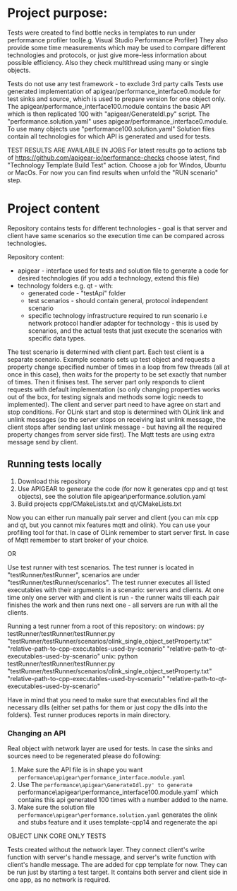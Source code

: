 # Project purpose:
Tests were created to find bottle necks in templates to run under performance profiler tool(e.g. Visual Studio Performance Profiler)
They also provide some time measurements which may be used to compare different technologies and protocols, or just give more-less information about possible efficiency.
Also they check multithread using many or single objects.

Tests do not use any test framework - to exclude 3rd party calls
Tests use generated implementation of apigear/performance_interface0.module for test sinks and source, which is used to prepare version for one object only. The apigear/performance_interface100.module contains the basic API which is then replicated 100 with "apigear/GenerateIdl.py" script. The "performance.solution.yaml" uses apigear/performance_interface0.module. To use many objects use "performance100.solution.yaml"
Solution files contain all technologies for which API is generated and used for tests.

TEST RESULTS ARE AVAILABLE IN JOBS
For latest results go to actions tab of https://github.com/apigear-io/performance-checks
choose latest, find "Technology Template Build Test" action. Choose a job for Windos, Ubuntu or MacOs.
For now you can find results when unfold the "RUN scenario" step.

# Project content

Repository contains tests for different technologies - goal is that server and client have same scenarios so the execution time can be compared across technologies.

Repository content:
- apigear - interface used for tests and solution file to generate a code for desired technologies (if you add a technology, extend this file)
- technology folders e.g. qt - with:
    -  generated code - "testApi" folder
    -  test scenarios - should contain general, protocol independent scenario
    -  specific technology infrastructure required to run scenario i.e  network protocol handler adapter for technology - this is used by scenarios, and the actual tests that just execute the scenarios with specific data types.

The test scenario is determined with client part. Each test client is a separate scenario.
Example scenario sets up test object and requests a property change specified number of times in a loop from few threads (all at once in this case), then waits for the property to be set exactly that number of times. Then it finises test. 
The server part only responds to client requests with default implementation (so only changing properties works out of the box, for testing signals and methods some logic needs to implemented).
The client and server part need to have agree on start and stop conditions. 
For OLink start and stop is determined with OLink link and unlink messages (so the server stops on receiving last unlink message, the client stops after sending last unlink message - but having all the required property changes from server side first).
The Mqtt tests are using extra message send by client.

## Running tests locally
1. Download this repository
2. Use APIGEAR to generate the code (for now it generates cpp and qt test objects), see the solution file apigear\performance.solution.yaml
3. Build projects cpp/CMakeLists.txt and qt/CMakeLists.txt

Now you can either run manually pair server and client (you can mix cpp and qt, but you cannot mix features mqtt and olink).
You can use your profiling tool for that.
In case of OLink remember to start server first.
In case of Mqtt remember to start broker of your choice.

OR

Use test runner with test scenarios.
The test runner is located in "testRunner/testRunner", scenarios are under "testRunner/testRunner/scenarios".
The test runner executes all listed executables with their arguments in a scenario: servers and clients. At one time only one server with and client is run - the runner waits till each pair finishes the work and then runs next one - all servers are run with all the clients.

Running a test runner from a root of this repository:
on windows:
py testRunner/testRunner/testRunner.py "testRunner/testRunner/scenarios/olink_single_object_setProperty.txt" "relative-path-to-cpp-executables-used-by-scenario" "relative-path-to-qt-executables-used-by-scenario"
unix:
python testRunner/testRunner/testRunner.py "testRunner/testRunner/scenarios/olink_single_object_setProperty.txt" "relative-path-to-cpp-executables-used-by-scenario" "relative-path-to-qt-executables-used-by-scenario"

Have in mind that you need to make sure that executables find all the necessary dlls (either set paths for them or just copy the dlls into the folders). Test runner produces reports in main directory.


### Changing an API
Real object with network layer are used for tests.
In case the sinks and sources need to be regenerated please do following:
1. Make sure the API file is in shape you want `performance\apigear\performance_interface.module.yaml`
2. Use The `performance\apigear\GenerateIdl.py' to generate `performance\apigear\performance_interface100.module.yaml` which contains this api generated 100 times with a number added to the name.
3. Make sure the solution file `performance\apigear\performance.solution.yaml` generates the olink and stubs feature and it uses template-cpp14 and regenerate the api

OBJECT LINK CORE ONLY TESTS

Tests created without the network layer. They connect client's write function with server's handle message, and server's write function with client's handle message.
The are added for cpp template for now.
They can be run just by starting a test target. It contains both server and client side in one app, as no network is required.
